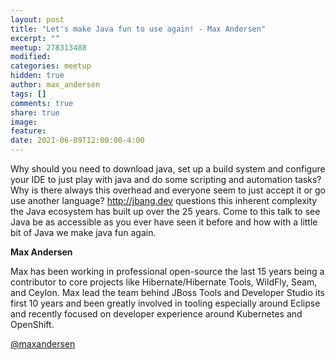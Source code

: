 ```yaml
---
layout: post
title: "Let's make Java fun to use again! - Max Andersen"
excerpt: ""
meetup: 278313488
modified:
categories: meetup
hidden: true
author: max_andersen
tags: []
comments: true
share: true
image:
feature:
date: 2021-06-09T12:00:00-4:00
---
```


Why should you need to download java, set up a build system and configure your IDE to just play with java and do some scripting and automation tasks?
Why is there always this overhead and everyone seem to just accept it or go use another language?
http://jbang.dev questions this inherent complexity the Java ecosystem has built up over the 25 years.
Come to this talk to see Java be as accessible as you ever have seen it before and how with a little bit of Java we make java fun again.

__Max Andersen__

Max has been working in professional open-source the last 15  years being
a contributor to core projects like Hibernate/Hibernate Tools, WildFly,
Seam, and Ceylon. Max lead the team behind JBoss Tools and Developer
Studio its first 10 years and been greatly involved in tooling
especially around Eclipse and recently focused on developer experience
around Kubernetes and OpenShift.

[@maxandersen](https://twitter.com/maxandersen)
